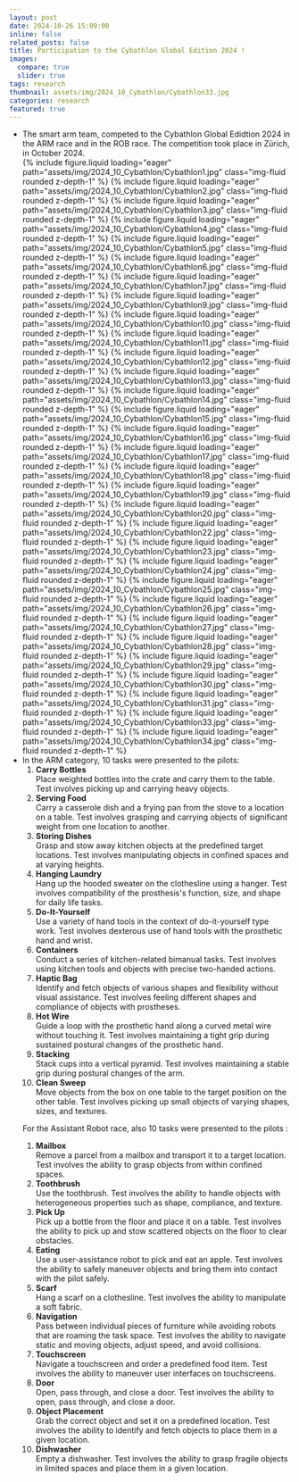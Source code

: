 ```yaml
---
layout: post
date: 2024-10-26 15:09:00
inline: false
related_posts: false
title: Participation to the Cybathlon Global Edition 2024 !
images:
  compare: true
  slider: true
tags: research
thumbnail: assets/img/2024_10_Cybathlon/Cybathlon33.jpg
categories: research
featured: true
---
```

<ul>
  <li>The smart arm team, competed to the Cybathlon Global Edidtion 2024 in the ARM race and in the ROB race. The competition took place in Zürich, in October 2024.</li>


<swiper-container keyboard="true" navigation="true" pagination="true" pagination-clickable="true" pagination-dynamic-bullets="true" rewind="true">
  <swiper-slide>{% include figure.liquid loading="eager" path="assets/img/2024_10_Cybathlon/Cybathlon1.jpg" class="img-fluid rounded z-depth-1" %}</swiper-slide>
  <swiper-slide>{% include figure.liquid loading="eager" path="assets/img/2024_10_Cybathlon/Cybathlon2.jpg" class="img-fluid rounded z-depth-1" %}</swiper-slide>
  <swiper-slide>{% include figure.liquid loading="eager" path="assets/img/2024_10_Cybathlon/Cybathlon3.jpg" class="img-fluid rounded z-depth-1" %}</swiper-slide>
  <swiper-slide>{% include figure.liquid loading="eager" path="assets/img/2024_10_Cybathlon/Cybathlon4.jpg" class="img-fluid rounded z-depth-1" %}</swiper-slide>
  <swiper-slide>{% include figure.liquid loading="eager" path="assets/img/2024_10_Cybathlon/Cybathlon5.jpg" class="img-fluid rounded z-depth-1" %}</swiper-slide>
  <swiper-slide>{% include figure.liquid loading="eager" path="assets/img/2024_10_Cybathlon/Cybathlon6.jpg" class="img-fluid rounded z-depth-1" %}</swiper-slide>
  <swiper-slide>{% include figure.liquid loading="eager" path="assets/img/2024_10_Cybathlon/Cybathlon7.jpg" class="img-fluid rounded z-depth-1" %}</swiper-slide>
  <swiper-slide>{% include figure.liquid loading="eager" path="assets/img/2024_10_Cybathlon/Cybathlon9.jpg" class="img-fluid rounded z-depth-1" %}</swiper-slide>
  <swiper-slide>{% include figure.liquid loading="eager" path="assets/img/2024_10_Cybathlon/Cybathlon10.jpg" class="img-fluid rounded z-depth-1" %}</swiper-slide>
  <swiper-slide>{% include figure.liquid loading="eager" path="assets/img/2024_10_Cybathlon/Cybathlon11.jpg" class="img-fluid rounded z-depth-1" %}</swiper-slide>
  <swiper-slide>{% include figure.liquid loading="eager" path="assets/img/2024_10_Cybathlon/Cybathlon12.jpg" class="img-fluid rounded z-depth-1" %}</swiper-slide>
  <swiper-slide>{% include figure.liquid loading="eager" path="assets/img/2024_10_Cybathlon/Cybathlon13.jpg" class="img-fluid rounded z-depth-1" %}</swiper-slide>
  <swiper-slide>{% include figure.liquid loading="eager" path="assets/img/2024_10_Cybathlon/Cybathlon14.jpg" class="img-fluid rounded z-depth-1" %}</swiper-slide>
  <swiper-slide>{% include figure.liquid loading="eager" path="assets/img/2024_10_Cybathlon/Cybathlon15.jpg" class="img-fluid rounded z-depth-1" %}</swiper-slide>
  <swiper-slide>{% include figure.liquid loading="eager" path="assets/img/2024_10_Cybathlon/Cybathlon16.jpg" class="img-fluid rounded z-depth-1" %}</swiper-slide>
  <swiper-slide>{% include figure.liquid loading="eager" path="assets/img/2024_10_Cybathlon/Cybathlon17.jpg" class="img-fluid rounded z-depth-1" %}</swiper-slide>
  <swiper-slide>{% include figure.liquid loading="eager" path="assets/img/2024_10_Cybathlon/Cybathlon18.jpg" class="img-fluid rounded z-depth-1" %}</swiper-slide>
  <swiper-slide>{% include figure.liquid loading="eager" path="assets/img/2024_10_Cybathlon/Cybathlon19.jpg" class="img-fluid rounded z-depth-1" %}</swiper-slide>
  <swiper-slide>{% include figure.liquid loading="eager" path="assets/img/2024_10_Cybathlon/Cybathlon20.jpg" class="img-fluid rounded z-depth-1" %}</swiper-slide>
  <swiper-slide>{% include figure.liquid loading="eager" path="assets/img/2024_10_Cybathlon/Cybathlon22.jpg" class="img-fluid rounded z-depth-1" %}</swiper-slide>
  <swiper-slide>{% include figure.liquid loading="eager" path="assets/img/2024_10_Cybathlon/Cybathlon23.jpg" class="img-fluid rounded z-depth-1" %}</swiper-slide>
  <swiper-slide>{% include figure.liquid loading="eager" path="assets/img/2024_10_Cybathlon/Cybathlon24.jpg" class="img-fluid rounded z-depth-1" %}</swiper-slide>
  <swiper-slide>{% include figure.liquid loading="eager" path="assets/img/2024_10_Cybathlon/Cybathlon25.jpg" class="img-fluid rounded z-depth-1" %}</swiper-slide>
  <swiper-slide>{% include figure.liquid loading="eager" path="assets/img/2024_10_Cybathlon/Cybathlon26.jpg" class="img-fluid rounded z-depth-1" %}</swiper-slide>
  <swiper-slide>{% include figure.liquid loading="eager" path="assets/img/2024_10_Cybathlon/Cybathlon27.jpg" class="img-fluid rounded z-depth-1" %}</swiper-slide>
  <swiper-slide>{% include figure.liquid loading="eager" path="assets/img/2024_10_Cybathlon/Cybathlon28.jpg" class="img-fluid rounded z-depth-1" %}</swiper-slide>
  <swiper-slide>{% include figure.liquid loading="eager" path="assets/img/2024_10_Cybathlon/Cybathlon29.jpg" class="img-fluid rounded z-depth-1" %}</swiper-slide>
  <swiper-slide>{% include figure.liquid loading="eager" path="assets/img/2024_10_Cybathlon/Cybathlon30.jpg" class="img-fluid rounded z-depth-1" %}</swiper-slide>
  <swiper-slide>{% include figure.liquid loading="eager" path="assets/img/2024_10_Cybathlon/Cybathlon31.jpg" class="img-fluid rounded z-depth-1" %}</swiper-slide>
  <swiper-slide>{% include figure.liquid loading="eager" path="assets/img/2024_10_Cybathlon/Cybathlon33.jpg" class="img-fluid rounded z-depth-1" %}</swiper-slide>
  <swiper-slide>{% include figure.liquid loading="eager" path="assets/img/2024_10_Cybathlon/Cybathlon34.jpg" class="img-fluid rounded z-depth-1" %}</swiper-slide>

</swiper-container>


  <li>In the ARM category, 10 tasks were presented to the pilots:
<ol>
  <li><strong>Carry Bottles</strong><br>Place weighted bottles into the crate and carry them to the table. Test involves picking up and carrying heavy objects.</li>
  <li><strong>Serving Food</strong><br>Carry a casserole dish and a frying pan from the stove to a location on a table. Test involves grasping and carrying objects of significant weight from one location to another.</li>
  <li><strong>Storing Dishes</strong><br>Grasp and stow away kitchen objects at the predefined target locations. Test involves manipulating objects in confined spaces and at varying heights.</li>
  <li><strong>Hanging Laundry</strong><br>Hang up the hooded sweater on the clothesline using a hanger. Test involves compatibility of the prosthesis's function, size, and shape for daily life tasks.</li>
  <li><strong>Do-It-Yourself</strong><br>Use a variety of hand tools in the context of do-it-yourself type work. Test involves dexterous use of hand tools with the prosthetic hand and wrist.</li>
  <li><strong>Containers</strong><br>Conduct a series of kitchen-related bimanual tasks. Test involves using kitchen tools and objects with precise two-handed actions.</li>
  <li><strong>Haptic Bag</strong><br>Identify and fetch objects of various shapes and flexibility without visual assistance. Test involves feeling different shapes and compliance of objects with prostheses.</li>
  <li><strong>Hot Wire</strong><br>Guide a loop with the prosthetic hand along a curved metal wire without touching it. Test involves maintaining a tight grip during sustained postural changes of the prosthetic hand.</li>
  <li><strong>Stacking</strong><br>Stack cups into a vertical pyramid. Test involves maintaining a stable grip during postural changes of the arm.</li>
  <li><strong>Clean Sweep</strong><br>Move objects from the box on one table to the target position on the other table. Test involves picking up small objects of varying shapes, sizes, and textures.</li>
</ol>

<!--
<div style="position:relative;padding-top:56.25%;">
  <iframe src="https://player.vimeo.com/video/1023529655?loop=false&amp;autoplay=false&amp;muted=false&amp;gesture=media&amp;playsinline=true&amp;byline=false&amp;portrait=false&amp;title=false&amp;speed=true&amp;transparent=false&amp;customControls=true&amp;dnt=true" style="position:absolute;top:0;left:0;width:100%;height:100%;" frameborder="0" allow="autoplay; fullscreen; picture-in-picture" allowfullscreen></iframe>
</div>

  <iframe src="https://player.vimeo.com/video/1023529655?loop=false&amp;autoplay=false&amp;muted=false&amp;gesture=media&amp;playsinline=true&amp;byline=false&amp;portrait=false&amp;title=false&amp;speed=true&amp;transparent=false&amp;customControls=true&amp;dnt=true" style="position:absolute;top:0;left:0;width:100%;height:100%;" frameborder="0" allow="autoplay; fullscreen; picture-in-picture" allowfullscreen></iframe>
</div>
-->


For the Assistant Robot race, also 10 tasks were presented to the pilots : 
<ol>
  <li><strong>Mailbox</strong><br>Remove a parcel from a mailbox and transport it to a target location. Test involves the ability to grasp objects from within confined spaces.</li>
  <li><strong>Toothbrush</strong><br>Use the toothbrush. Test involves the ability to handle objects with heterogeneous properties such as shape, compliance, and texture.</li>
  <li><strong>Pick Up</strong><br>Pick up a bottle from the floor and place it on a table. Test involves the ability to pick up and stow scattered objects on the floor to clear obstacles.</li>
  <li><strong>Eating</strong><br>Use a user-assistance robot to pick and eat an apple. Test involves the ability to safely maneuver objects and bring them into contact with the pilot safely.</li>
  <li><strong>Scarf</strong><br>Hang a scarf on a clothesline. Test involves the ability to manipulate a soft fabric.</li>
  <li><strong>Navigation</strong><br>Pass between individual pieces of furniture while avoiding robots that are roaming the task space. Test involves the ability to navigate static and moving objects, adjust speed, and avoid collisions.</li>
  <li><strong>Touchscreen</strong><br>Navigate a touchscreen and order a predefined food item. Test involves the ability to maneuver user interfaces on touchscreens.</li>
  <li><strong>Door</strong><br>Open, pass through, and close a door. Test involves the ability to open, pass through, and close a door.</li>
  <li><strong>Object Placement</strong><br>Grab the correct object and set it on a predefined location. Test involves the ability to identify and fetch objects to place them in a given location.</li>
  <li><strong>Dishwasher</strong><br>Empty a dishwasher. Test involves the ability to grasp fragile objects in limited spaces and place them in a given location.</li>
</ol>



<!--
<div style="position:relative;padding-top:56.25%;">
  <iframe src="https://player.vimeo.com/video/1023369751?loop=false&amp;autoplay=false&amp;muted=false&amp;gesture=media&amp;playsinline=true&amp;byline=false&amp;portrait=false&amp;title=false&amp;speed=true&amp;transparent=false&amp;customControls=true&amp;dnt=true" style="position:absolute;top:0;left:0;width:100%;height:100%;" frameborder="0" allow="autoplay; fullscreen; picture-in-picture" allowfullscreen></iframe>
</div>
-->